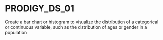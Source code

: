 # PRODIGY_DS_01
Create a bar chart or histogram to visualize the distribution of a categorical or continuous variable, such as the distribution of ages or gender in a population
